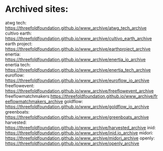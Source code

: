 # Archived sites:

atwg tech: https://threefoldfoundation.github.io/www_archive/atwg_tech_archive
cultivo earth: https://threefoldfoundation.github.io/www_archive/cultivo_earth_archive
earth project: https://threefoldfoundation.github.io/www_archive/earthproject_archive
enertia: https://threefoldfoundation.github.io/www_archive/enertia_io_archive
enertia tech: https://threefoldfoundation.github.io/www_archive/enertia_tech_archive
euroflow: https://threefoldfoundation.github.io/www_archive/euroflow_io_archive
freeflowevent: https://threefoldfoundation.github.io/www_archive/freeflowevent_archive
freeflowmatchmakers:https://threefoldfoundation.github.io/www_archive/freeflowmatchmakers_archive
goldflow: https://threefoldfoundation.github.io/www_archive/goldflow_io_archive
greenboats: https://threefoldfoundation.github.io/www_archive/greenboats_archive
harvested: https://threefoldfoundation.github.io/www_archive/harvested_archive
inid: https://threefoldfoundation.github.io/www_archive/inid.io_archive
midori: https://threefoldfoundation.github.io/www_archive/midori_archive
openly: https://threefoldfoundation.github.io/www_archive/openly_archive



